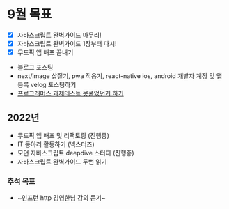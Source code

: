 # 9월 목표 
- [x] 자바스크립트 완벽가이드 마무리!
- [x] 자바스크립트 완벽가이드 1장부터 다시!
- [x] 무드픽 앱 배포 끝내기
- 블로그 포스팅
- next/image 삽질기, pwa 적용기, react-native ios, android 개발자 계정 및 앱 등록 velog 포스팅하기
- [프로그래머스 과제테스트 못풀었던거 하기](https://programmers.co.kr/skill_check_assignments/298)

## 2022년
- 무드픽 앱 배포 및 리팩토링 (진행중)
- IT 동아리 활동하기 (넥스터즈)
- 모던 자바스크립트 deepdive 스터디 (진행중)
- 자바스크립트 완벽가이드 두번 읽기

### 추석 목표
- ~인프런 http 김영한님 강의 듣기~
